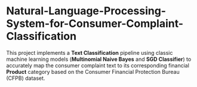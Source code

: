 # Natural-Language-Processing-System-for-Consumer-Complaint-Classification
This project implements a **Text Classification** pipeline using classic machine learning models (**Multinomial Naive Bayes** and **SGD Classifier**) to accurately map the consumer complaint text to its corresponding financial **Product** category based on the Consumer Financial Protection Bureau (CFPB) dataset.
